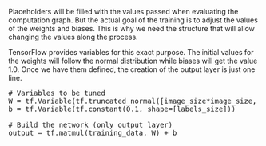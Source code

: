 Placeholders will be filled with the values passed when evaluating the computation graph. But the actual goal of the training is to adjust the values of the weights and biases. This is why we need the structure that will allow changing the values along the process.

TensorFlow provides variables for this exact purpose. The initial values for the weights will follow the normal distribution while biases will get the value 1.0. Once we have them defined, the creation of the output layer is just one line.

<pre class="file" data-filename="app.py" data-target="append">
# Variables to be tuned
W = tf.Variable(tf.truncated_normal([image_size*image_size, labels_size], stddev=0.1))
b = tf.Variable(tf.constant(0.1, shape=[labels_size]))

# Build the network (only output layer)
output = tf.matmul(training_data, W) + b

</pre>
